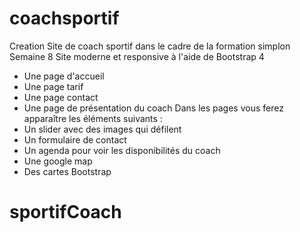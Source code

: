# coachsportif
Creation Site de coach sportif dans le cadre de la formation simplon
Semaine 8
Site moderne et responsive à l'aide de Bootstrap 4
- Une page d'accueil
- Une page tarif
- Une page contact
- Une page de présentation du coach
Dans les pages vous ferez apparaître les éléments suivants :
- Un slider avec des images qui défilent
- Un formulaire de contact
- Un agenda pour voir les disponibilités du coach
- Une google map
- Des cartes Bootstrap
# sportifCoach
